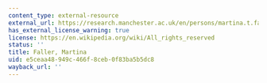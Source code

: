 ```yaml
---
content_type: external-resource
external_url: https://research.manchester.ac.uk/en/persons/martina.t.faller
has_external_license_warning: true
license: https://en.wikipedia.org/wiki/All_rights_reserved
status: ''
title: Faller, Martina
uid: e5ceaa48-949c-466f-8ceb-0f83ba5b5dc8
wayback_url: ''
---
```

